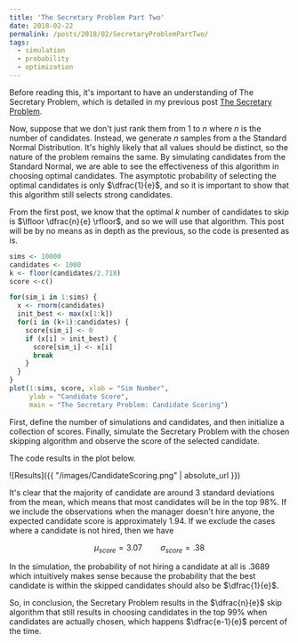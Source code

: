 ```yaml
---
title: 'The Secretary Problem Part Two'
date: 2018-02-22
permalink: /posts/2018/02/SecretaryProblemPartTwo/
tags:
  - simulation
  - probability
  - optimization
---
```


Before reading this, it's important to have an understanding of The Secretary Problem, which is detailed in my previous post [The Secretary Problem](http://honea.info/posts/2018/02/SecretaryProblem/).

Now, suppose that we don't just rank them from 1 to $n$ where $n$ is the number of candidates. Instead, we generate $n$ samples from a the Standard Normal Distribution. It's highly likely that all values should be distinct, so the nature of the problem remains the same. By simulating candidates from the Standard Normal, we are able to see the effectiveness of this algorithm in choosing optimal candidates. The asymptotic probability of selecting the optimal candidates is only $\dfrac{1}{e}$, and so it is important to show that this algorithm still selects strong candidates.

From the first post, we know that the optimal $k$ number of candidates to skip is $\lfloor \dfrac{n}{e} \rfloor$, and so we will use that algorithm. This post will be by no means as in depth as the previous, so the code is presented as is.

```R
sims <- 10000
candidates <- 1000
k <- floor(candidates/2.718)
score <-c()

for(sim_i in 1:sims) {
  x <- rnorm(candidates)
  init_best <- max(x[1:k])
  for(i in (k+1):candidates) {
    score[sim_i] <- 0
    if (x[i] > init_best) {
      score[sim_i] <- x[i]
      break
    }
  }
}
plot(1:sims, score, xlab = "Sim Number",
     ylab = "Candidate Score",
     main = "The Secretary Problem: Candidate Scoring")
```

First, define the number of simulations and candidates, and then initialize a collection of scores. Finally, simulate the Secretary Problem with the chosen skipping algorithm and observe the score of the selected candidate.

The code results in the plot below.

![Results]({{ "/images/CandidateScoring.png" | absolute_url }})

It's clear that the majority of candidate are around 3 standard deviations from the mean, which means that most candidates will be in the top 98%. If we include the observations when the manager doesn't hire anyone, the expected candidate score is approximately 1.94. If we exclude the cases where a candidate is not hired, then we have

$$\mu_{score} = 3.07 \quad \quad \sigma_{score} = .38$$

In the simulation, the probability of not hiring a candidate at all is $.3689$ which intuitively makes sense because the probability that the best candidate is within the skipped candidates should also be $\dfrac{1}{e}$.

So, in conclusion, the Secretary Problem results in the $\dfrac{n}{e}$ skip algorithm that still results in choosing candidates in the top 99% when candidates are actually chosen, which happens $\dfrac{e-1}{e}$ percent of the time.